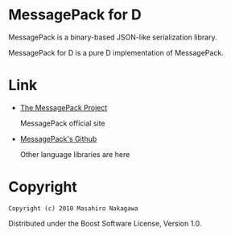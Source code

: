 # MessagePack for D

MessagePack is a binary-based JSON-like serialization library.

MessagePack for D is a pure D implementation of MessagePack.

# Link

* [The MessagePack Project](http://msgpack.sourceforge.net/)

  MessagePack official site

* [MessagePack's Github](http://github.com/msgpack/)

  Other language libraries are here

# Copyright

    Copyright (c) 2010 Masahiro Nakagawa

Distributed under the Boost Software License, Version 1.0.